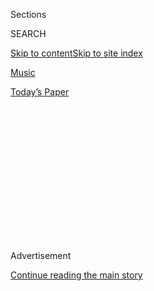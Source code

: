 <div id="app">

<div>

<div>

<div>

<div class="NYTAppHideMasthead css-1q2w90k e1suatyy0">

<div class="section css-ui9rw0 e1suatyy2">

<div class="css-eph4ug er09x8g0">

<div class="css-6n7j50">

</div>

<span class="css-1dv1kvn">Sections</span>

<div class="css-10488qs">

<span class="css-1dv1kvn">SEARCH</span>

</div>

[Skip to content](#site-content)[Skip to site
index](#site-index)

</div>

<div id="masthead-section-label" class="css-1wr3we4 eaxe0e00">

[Music](https://www.nytimes3xbfgragh.onion/section/arts/music)

</div>

<div class="css-10698na e1huz5gh0">

</div>

</div>

<div id="masthead-bar-one" class="section hasLinks css-15hmgas e1csuq9d3">

<div class="css-uqyvli e1csuq9d0">

</div>

<div class="css-1uqjmks e1csuq9d1">

</div>

<div class="css-9e9ivx">

[](https://myaccount.nytimes3xbfgragh.onion/auth/login?response_type=cookie&client_id=vi)

</div>

<div class="css-1bvtpon e1csuq9d2">

[Today’s
Paper](https://www.nytimes3xbfgragh.onion/section/todayspaper)

</div>

</div>

</div>

</div>

<div data-aria-hidden="false">

<div id="site-content" data-role="main">

<div>

<div class="css-1aor85t" style="opacity:0.000000001;z-index:-1;visibility:hidden">

<div class="css-1hqnpie">

<div class="css-epjblv">

<span class="css-17xtcya">[Music](/section/arts/music)</span><span class="css-x15j1o">|</span><span class="css-fwqvlz">How
a Historian Stuffed Hagia Sophia’s Sound Into a
Studio</span>

</div>

<div class="css-k008qs">

<div class="css-1iwv8en">

<span class="css-18z7m18"></span>

<div>

</div>

</div>

<span class="css-1n6z4y">https://nyti.ms/3ffGc6e</span>

<div class="css-1705lsu">

<div class="css-4xjgmj">

<div class="css-4skfbu" data-role="toolbar" data-aria-label="Social Media Share buttons, Save button, and Comments Panel with current comment count" data-testid="share-tools">

  - 
  - 
  - 
  - 
    
    <div class="css-6n7j50">
    
    </div>

  - 

</div>

</div>

</div>

</div>

</div>

</div>

<div id="NYT_TOP_BANNER_REGION" class="css-13pd83m">

</div>

<div id="top-wrapper" class="css-1sy8kpn">

<div id="top-slug" class="css-l9onyx">

Advertisement

</div>

[Continue reading the main
story](#after-top)

<div class="ad top-wrapper" style="text-align:center;height:100%;display:block;min-height:250px">

<div id="top" class="place-ad" data-position="top" data-size-key="top">

</div>

</div>

<div id="after-top">

</div>

</div>

<div>

<div id="sponsor-wrapper" class="css-1hyfx7x">

<div id="sponsor-slug" class="css-19vbshk">

Supported by

</div>

[Continue reading the main
story](#after-sponsor)

<div id="sponsor" class="ad sponsor-wrapper" style="text-align:center;height:100%;display:block">

</div>

<div id="after-sponsor">

</div>

</div>

<div class="css-186x18t">

</div>

<div class="css-1vkm6nb ehdk2mb0">

# How a Historian Stuffed Hagia Sophia’s Sound Into a Studio

</div>

Bissera Pentcheva used virtual acoustics to bring Istanbul to California
and reconstruct the sonic world of Byzantine cathedral music.

<div class="css-79elbk" data-testid="photoviewer-wrapper">

<div class="css-z3e15g" data-testid="photoviewer-wrapper-hidden">

</div>

<div class="css-1a48zt4 ehw59r15" data-testid="photoviewer-children">

![<span class="css-16f3y1r e13ogyst0" data-aria-hidden="true">Hagia
Sophia’s rededication as a Muslim place of worship, after decades as a
museum, threatens to cloak its extravagantly reverberant
acoustics.</span><span class="css-cnj6d5 e1z0qqy90" itemprop="copyrightHolder"><span class="css-1ly73wi e1tej78p0">Credit...</span><span><span>Piotr
Redlinski for The New York
Times</span></span></span>](https://static01.graylady3jvrrxbe.onion/images/2020/08/01/arts/31hagia-1/merlin_57568990_558ffcfa-4624-4b0b-a20b-d127a0ae1bce-articleLarge.jpg?quality=75&auto=webp&disable=upscale)

</div>

</div>

<div class="css-18e8msd">

<div class="css-vp77d3 epjyd6m0">

<div class="css-1baulvz">

By <span class="css-1baulvz last-byline" itemprop="name">Corinna da
Fonseca-Wollheim</span>

</div>

</div>

  - 
    
    <div class="css-ld3wwf e16638kd2">
    
    July 30,
    2020
    
    </div>

  - 
    
    <div class="css-4xjgmj">
    
    <div class="css-d8bdto" data-role="toolbar" data-aria-label="Social Media Share buttons, Save button, and Comments Panel with current comment count" data-testid="share-tools">
    
      - 
      - 
      - 
      - 
        
        <div class="css-6n7j50">
        
        </div>
    
      - 
    
    </div>
    
    </div>

</div>

</div>

<div class="section meteredContent css-1r7ky0e" name="articleBody" itemprop="articleBody">

<div class="css-1fanzo5 StoryBodyCompanionColumn">

<div class="css-53u6y8">

Turquoise carpets covered the marble floor, with its geometric designs.
White drapes concealed the mosaic of the Virgin and Christ. Scaffolding
obscured crosses and other Christian symbols.

Footage broadcast around the world last week captured some of these
striking changes to Hagia Sophia, the Byzantine cathedral in Istanbul,
which served as a mosque under Ottoman rule before becoming a museum in
1934. On the orders of Turkey’s president, Recep Tayyip Erdogan, [it is
now once again used as a
mosque](https://www.nytimes3xbfgragh.onion/2020/07/24/world/europe/turkey-hagia-sophia-mosque-prayers.html).

But for a group of scholars, scientists and musicians, Hagia Sophia’s
rededication as a Muslim place of worship threatens to cloak a less
tangible treasure: its sound. Bissera Pentcheva, [an art historian at
Stanford University](https://art.stanford.edu/people/bissera-pentcheva)
and an expert in the burgeoning field of acoustic archaeology, has spent
the past decade studying the building’s extravagantly reverberant
acoustics to reconstruct [the sonic world of Byzantine cathedral
music](https://ccrma.stanford.edu/groups/iconsofsound/film/). Ms.
Pentcheva argues that Hagia Sophia’s mystical brilliance reveals itself
fully only if it is viewed as a vessel for animated light — and sound.

</div>

</div>

<div class="css-79elbk" data-testid="photoviewer-wrapper">

<div class="css-z3e15g" data-testid="photoviewer-wrapper-hidden">

</div>

<div class="css-1a48zt4 ehw59r15" data-testid="photoviewer-children">

![<span class="css-16f3y1r e13ogyst0" data-aria-hidden="true">The
building was reopened for worship for the first time in 86 years last
week.</span><span class="css-cnj6d5 e1z0qqy90" itemprop="copyrightHolder"><span class="css-1ly73wi e1tej78p0">Credit...</span><span>Nevzat
Yildirim/Anadolu Agency, via Getty
Images</span></span>](https://static01.graylady3jvrrxbe.onion/images/2020/08/01/arts/31hagia-2/31hagia-2-articleLarge.jpg?quality=75&auto=webp&disable=upscale)

</div>

</div>

<div class="css-1fanzo5 StoryBodyCompanionColumn">

<div class="css-53u6y8">

“The void is a stage,” she said in a recent interview over Zoom.

Conducting research inside this contested monument has required a
mixture of diplomacy, ingenuity and technology. Turkish authorities
forbade singing inside Hagia Sophia, even when it was operated as a
museum. Now that the building falls under the jurisdiction of religious
authorities, that ban will harden, and further research may be even more
difficult.

</div>

</div>

<div class="css-1fanzo5 StoryBodyCompanionColumn">

<div class="css-53u6y8">

But Ms. Pentcheva’s existing work culminated last fall in the release of
“The Lost Voices of Hagia Sophia,” an album that brings to life the
stately mystery of Byzantine cathedral liturgy, bathed in the glittering
acoustics of the space for which it was written — even though it was
recorded in a studio in California.

</div>

</div>

<div class="css-1jwe9i6" style="margin-left:auto;margin-right:auto">

</div>

<div class="css-1fanzo5 StoryBodyCompanionColumn">

<div class="css-53u6y8">

For about 20 years, it has been possible to superimpose the acoustics of
a particular space onto recorded music during postproduction. A pioneer
was Altiverb, a plug-in software that draws on [a large
library](https://www.audioease.com/altiverb/browse.php) of virtual
spaces so that a recorded track can be retrofitted to seem like it was
done in, for example, the Berlin Philharmonie or the King’s Chamber
inside the Great Pyramid of Giza.

But in what has become known as live virtual acoustics, processors and
speakers provide the acoustic feedback of a particular space in real
time, so that musicians can adjust their performance as if they were
really in another building.

</div>

</div>

<div class="css-cfo9c3">

</div>

<div class="css-1fanzo5 StoryBodyCompanionColumn">

<div class="css-53u6y8">

[Jonathan Abel](https://ccrma.stanford.edu/people/jonathan-abel), a
consulting professor at the Center for Computer Research in Music and
Acoustics at Stanford, devised a plan with Ms. Bissera that allowed her
to capture vital information about the acoustic properties of Hagia
Sophia with the help of a balloon, discreet recording equipment and a
cooperative security guard.

In the winter of 2010, Ms. Pentcheva obtained permission to enter what
was then a museum at dawn, when Istanbul was quiet. She persuaded a
guard to stand in a spot that would have been occupied by singers during
the Byzantine era and to pop a balloon. In the meantime, she stationed
herself where a privileged member of the public might have experienced
mass. Microphones captured the explosion of sound and the ensuing wash
of reverberations.

Ms. Pentcheva was allowed to capture only four such pops over two
visits. But those bursts of sound yielded a wealth of
data.

</div>

</div>

<div class="css-79elbk" data-testid="photoviewer-wrapper">

<div class="css-z3e15g" data-testid="photoviewer-wrapper-hidden">

</div>

<div class="css-1a48zt4 ehw59r15" data-testid="photoviewer-children">

<div class="css-1xdhyk6 erfvjey0">

<span class="css-1ly73wi e1tej78p0">Image</span>

<div class="css-zjzyr8">

<div data-testid="lazyimage-container" style="height:257.77777777777777px">

</div>

</div>

</div>

<span class="css-16f3y1r e13ogyst0" data-aria-hidden="true">One of the
balloon pops in 2010 that helped Bissera Pentcheva capture the acoustics
of Hagia
Sophia.</span><span class="css-cnj6d5 e1z0qqy90" itemprop="copyrightHolder"><span class="css-1ly73wi e1tej78p0">Credit...</span><span>Bissera
V. Pentcheva</span></span>

</div>

</div>

<div class="css-1fanzo5 StoryBodyCompanionColumn">

<div class="css-53u6y8">

“That little balloon pop brings back all the information about the
material and the size of the space,” Mr. Abel said. “You can think of a
human voice as being made up of a whole bunch of balloon pops. Each
voice drags behind it a bunch of impulse responses, like streamers
behind a wedding car.”

</div>

</div>

<div class="css-1fanzo5 StoryBodyCompanionColumn">

<div class="css-53u6y8">

The balloon noises, along with maps of the interior, allowed Mr. Abel to
identify what he called the acoustic fingerprint of the building,
including the multidirectional refraction of sound as it bounces off the
dome and marble colonnades. His computer simulation was then integrated
into a set of microphones and speakers.

Thus the members of [Cappella Romana](https://cappellaromana.org/), a
vocal ensemble based in Portland, Ore., specializing in Byzantine chant,
recorded “The Lost Voices” in a space that persuasively mimicked the
acoustics of Hagia Sophia — with its luscious reverberation, cross
echoes and amplification of particular frequencies.

Alexander Lingas, a musicologist and the music director of Cappella
Romana, said that the live virtual acoustics were transformative to his
understanding of the group’s repertory. The long reverberation time
dictated slower tempos. Basses singing drones made subtle pitch
adjustments to match frequencies of maximum resonance.

</div>

</div>

<div class="css-cfo9c3">

</div>

<div class="css-1fanzo5 StoryBodyCompanionColumn">

<div class="css-53u6y8">

Mr. Lingas said that some pieces only “made sense” inside the simulated
acoustics. One example featured on the album is a cherubic hymn that
likens the singers to angels.

“The music is designed to convey that,” Mr. Lingas said. “But I remember
editing this piece and thinking, ‘My, this is really strange.’” Yet, he
added, as the group rehearsed it with the virtual acoustics, a pattern
of repeated undulating motifs built up rippling momentum until, as he
described it, “the sound essentially achieved
liftoff.”

</div>

</div>

<div id="30hagia-doc" class="section interactive-content interactive-size-scoop css-174j8de" data-id="100000007264963">

<div class="css-17ih8de interactive-body" data-sourceid="100000007264963">

[The Voice of Hagia Sophia - Full Movie](https://vimeo.com/357467398)
from [Duygu Eruçman](https://vimeo.com/duyguerucman) on
[Vimeo](https://vimeo.com).

</div>

</div>

<div class="css-1fanzo5 StoryBodyCompanionColumn">

<div class="css-53u6y8">

Ms. Pentcheva believed that in Byzantine cathedral chant, reverberation
was key to invoking the divine presence. She pointed to the exuberant
amount of melisma in the repertory, where a single syllable is stretched
over multiple notes. In the liquid acoustics of Hagia Sophia, words sung
in this way blur, the way a line drawn in ink bleeds on wet paper.

“Rather than containing this smearing of semantics, the music itself
actually intensifies it,” Ms. Pentcheva said. “So there is this process
of alienation and estrangement from the register of human language that
happens in Hagia Sophia, and is a desired goal.”

In Greek Orthodox rites, Ms. Pentcheva argued, acoustics and chant
interact in a way that “is not about sound carrying information, but
sound precipitating experience. It is a fully corporeal investment.”

</div>

</div>

<div class="css-cfo9c3">

</div>

<div class="css-1fanzo5 StoryBodyCompanionColumn">

<div class="css-53u6y8">

The recording provides a glimpse of that experience. Phrases chanted in
unison leave a ghostly imprint. Rhythmic shudders and grace notes set
off blurry squiggles of overlapping echoes. Chords unfurl in reverberant
bloom.

</div>

</div>

<div class="css-1fanzo5 StoryBodyCompanionColumn">

<div class="css-53u6y8">

The acoustic drama of Hagia Sophia would have unfolded alongside the
changing light and curling smoke of burning incense, enveloping the
senses. The effect is described in a 6th-century description of the
building by Paul the Silentiary, an aristocrat and poet at the court of
Justinian.

“He speaks about a human action that brings into presence the divine
reaction, the divine voice,” Ms. Pentcheva said. “In a sense that is the
reverberation of the space: After the human voice stops singing, the
building continues.”

</div>

</div>

</div>

<div>

</div>

<div>

</div>

<div>

</div>

<div>

<div id="bottom-wrapper" class="css-1ede5it">

<div id="bottom-slug" class="css-l9onyx">

Advertisement

</div>

[Continue reading the main
story](#after-bottom)

<div id="bottom" class="ad bottom-wrapper" style="text-align:center;height:100%;display:block;min-height:90px">

</div>

<div id="after-bottom">

</div>

</div>

</div>

</div>

</div>

## Site Index

<div>

</div>

## Site Information Navigation

  - [© <span>2020</span> <span>The New York Times
    Company</span>](https://help.nytimes3xbfgragh.onion/hc/en-us/articles/115014792127-Copyright-notice)

<!-- end list -->

  - [NYTCo](https://www.nytco.com/)
  - [Contact
    Us](https://help.nytimes3xbfgragh.onion/hc/en-us/articles/115015385887-Contact-Us)
  - [Work with us](https://www.nytco.com/careers/)
  - [Advertise](https://nytmediakit.com/)
  - [T Brand Studio](http://www.tbrandstudio.com/)
  - [Your Ad
    Choices](https://www.nytimes3xbfgragh.onion/privacy/cookie-policy#how-do-i-manage-trackers)
  - [Privacy](https://www.nytimes3xbfgragh.onion/privacy)
  - [Terms of
    Service](https://help.nytimes3xbfgragh.onion/hc/en-us/articles/115014893428-Terms-of-service)
  - [Terms of
    Sale](https://help.nytimes3xbfgragh.onion/hc/en-us/articles/115014893968-Terms-of-sale)
  - [Site
    Map](https://spiderbites.nytimes3xbfgragh.onion)
  - [Help](https://help.nytimes3xbfgragh.onion/hc/en-us)
  - [Subscriptions](https://www.nytimes3xbfgragh.onion/subscription?campaignId=37WXW)

</div>

</div>

</div>

</div>
